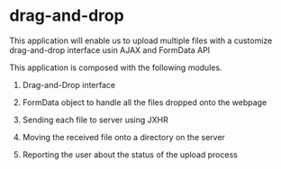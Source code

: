 drag-and-drop
=============

This application will enable us to upload multiple files with a customize drag-and-drop interface usin AJAX and FormData API

This application is composed with the following modules.

1. Drag-and-Drop interface

2. FormData object to handle all the files dropped onto the webpage

3. Sending each file to server using JXHR

4. Moving the received file onto a directory on the server

5. Reporting the user about the status of the upload process
